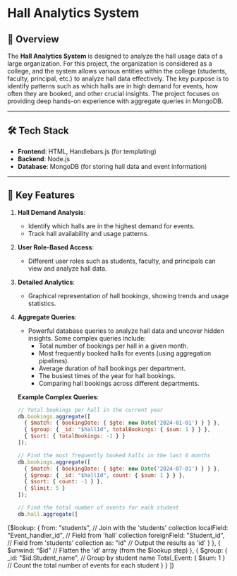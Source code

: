# Hall Analytics System

## 🌟 Overview
The **Hall Analytics System** is designed to analyze the hall usage data of a large organization. For this project, the organization is considered as a college, and the system allows various entities within the college (students, faculty, principal, etc.) to analyze hall data effectively. The key purpose is to identify patterns such as which halls are in high demand for events, how often they are booked, and other crucial insights. The project focuses on providing deep hands-on experience with aggregate queries in MongoDB.

---

## 🛠️ Tech Stack
- **Frontend**: HTML, Handlebars.js (for templating)
- **Backend**: Node.js
- **Database**: MongoDB (for storing hall data and event information)

---

## 🌟 Key Features
1. **Hall Demand Analysis**:
   - Identify which halls are in the highest demand for events.
   - Track hall availability and usage patterns.
2. **User Role-Based Access**:
   - Different user roles such as students, faculty, and principals can view and analyze hall data.
3. **Detailed Analytics**:
   - Graphical representation of hall bookings, showing trends and usage statistics.
4. **Aggregate Queries**:
   - Powerful database queries to analyze hall data and uncover hidden insights. Some complex queries include:
     - Total number of bookings per hall in a given month.
     - Most frequently booked halls for events (using aggregation pipelines).
     - Average duration of hall bookings per department.
     - The busiest times of the year for hall bookings.
     - Comparing hall bookings across different departments.
   
   **Example Complex Queries**:
   ```javascript
   // Total bookings per hall in the current year
   db.bookings.aggregate([
     { $match: { bookingDate: { $gte: new Date('2024-01-01') } } },
     { $group: { _id: "$hallId", totalBookings: { $sum: 1 } } },
     { $sort: { totalBookings: -1 } }
   ]);

   // Find the most frequently booked halls in the last 6 months
   db.bookings.aggregate([
     { $match: { bookingDate: { $gte: new Date('2024-07-01') } } },
     { $group: { _id: "$hallId", count: { $sum: 1 } } },
     { $sort: { count: -1 } },
     { $limit: 5 }
   ]);

   // Find the total number of events for each student
   db.hall.aggregate([
  {$lookup: {
      from: "students",        // Join with the 'students' collection
      localField: "Event_handler_id",  // Field from 'hall' collection
      foreignField: "Student_id",     // Field from 'students' collection
      as: "id"                   // Output the results as 'id'
    }
  },
  { 
    $unwind: "$id"               // Flatten the 'id' array (from the $lookup step)
  },
  {
    $group: {
      _id: "$id.Student_name",        // Group by student name
      Total_Event: { $sum: 1 }         // Count the total number of events for each student
    }
  }
])
